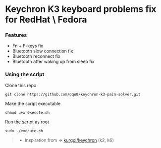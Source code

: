 # Keychron K3 keyboard problems fix for RedHat \ Fedora  
### Features  
- Fn + F-keys fix
- Bluetooth slow connection fix
- Bluetooth reconnect fix
- Bluetooth after waking up from sleep fix

### Using the script
Clone this repo  
```
git clone https://github.com/oqo0/keychron-k3-pain-solver.git
```  
Make the script executable   
```
chmod u+x execute.sh
```  
Run the script as root  
```
sudo ./execute.sh
```  
  
  
 > - Inspiration from ->  [kurgol/keychron](https://github.com/kurgol/keychron) (k2, k6)
